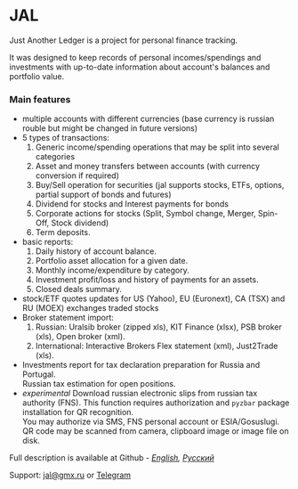 # JAL 
Just Another Ledger is a project for personal finance tracking.

It was designed to keep records of personal incomes/spendings and investments with up-to-date information about account's balances and portfolio value.

### Main features
- multiple accounts with different currencies (base currency is russian rouble but might be changed in future versions)
- 5 types of transactions: 
    1. Generic income/spending operations that may be split into several categories
    2. Asset and money transfers between accounts (with currency conversion if required)
    3. Buy/Sell operation for securities (jal supports stocks, ETFs, options, partial support of bonds and futures)
    4. Dividend for stocks and Interest payments for bonds
    5. Corporate actions for stocks (Split, Symbol change, Merger, Spin-Off, Stock dividend)
    6. Term deposits. 
- basic reports:
    1. Daily history of account balance.
    2. Portfolio asset allocation for a given date.
    3. Monthly income/expenditure by category. 
    4. Investment profit/loss and history of payments for an assets. 
    5. Closed deals summary.
- stock/ETF quotes updates for US (Yahoo), EU (Euronext), CA (TSX) and RU (MOEX) exchanges traded stocks
- Broker statement import:
    1. Russian: Uralsib broker (zipped xls), KIT Finance (xlsx), PSB broker (xls), Open broker (xml).
    2. International: Interactive Brokers Flex statement (xml), Just2Trade (xls).
- Investments report for tax declaration preparation for Russia and Portugal.  
Russian tax estimation for open positions.
- *experimental* Download russian electronic slips from russian tax authority (FNS). This function requires authorization and `pyzbar` package installation for QR recognition.  
You may authorize via SMS, FNS personal account or ESIA/Gosuslugi. QR code may be scanned from camera, clipboard image or image file on disk.

Full description is available at Github - *[English](https://github.com/titov-vv/jal/blob/master/docs/README.md), [Русский](https://github.com/titov-vv/jal/blob/master/docs/README.ru.md)*

Support: [jal@gmx.ru](mailto:jal@gmx.ru?subject=%5BJAL%5D%20Help) or [Telegram](https://t.me/jal_support)